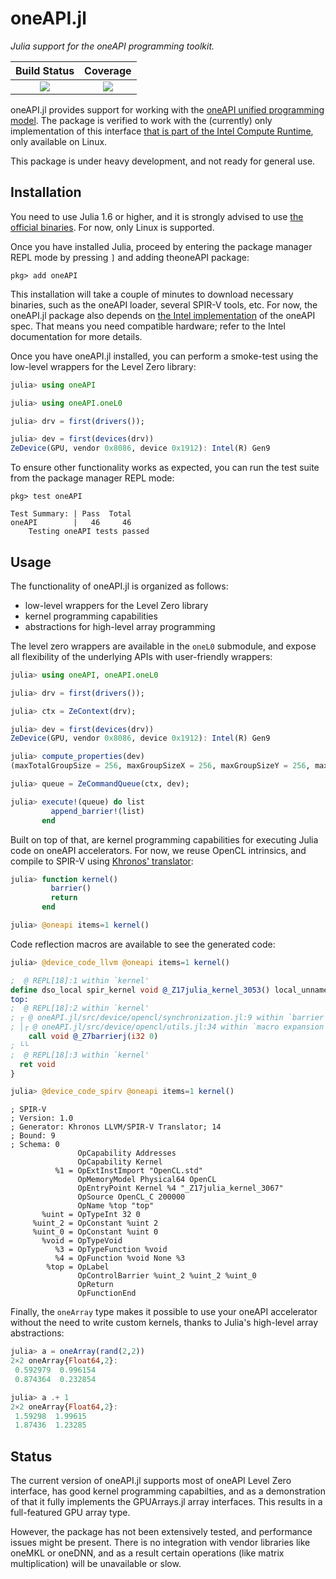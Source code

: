 # oneAPI.jl

*Julia support for the oneAPI programming toolkit.*

| **Build Status**              | **Coverage**                    |
|:-----------------------------:|:-------------------------------:|
| [![][gitlab-img]][gitlab-url] | [![][codecov-img]][codecov-url] |

[gitlab-img]: https://gitlab.com/JuliaGPU/oneAPI.jl/badges/master/pipeline.svg
[gitlab-url]: https://gitlab.com/JuliaGPU/oneAPI.jl/commits/master

[codecov-img]: https://codecov.io/gh/JuliaGPU/oneAPI.jl/branch/master/graph/badge.svg
[codecov-url]: https://codecov.io/gh/JuliaGPU/oneAPI.jl

oneAPI.jl provides support for working with the [oneAPI unified programming model](https://software.intel.com/en-us/oneapi). The package is verified to work with the (currently) only implementation of this interface [that is part of the Intel Compute Runtime](https://github.com/intel/compute-runtime), only available on Linux.

This package is under heavy development, and not ready for general use.


## Installation

You need to use Julia 1.6 or higher, and it is strongly advised to use [the official
binaries](https://julialang.org/downloads/). For now, only Linux is supported.

Once you have installed Julia, proceed by entering the package manager REPL mode by pressing
`]` and adding theoneAPI package:

```
pkg> add oneAPI
```

This installation will take a couple of minutes to download necessary binaries, such as the
oneAPI loader, several SPIR-V tools, etc. For now, the oneAPI.jl package also depends on
[the Intel implementation](https://github.com/intel/compute-runtime) of the oneAPI spec.
That means you need compatible hardware; refer to the Intel documentation for more details.

Once you have oneAPI.jl installed, you can perform a smoke-test using the low-level wrappers
for the Level Zero library:

```julia
julia> using oneAPI

julia> using oneAPI.oneL0

julia> drv = first(drivers());

julia> dev = first(devices(drv))
ZeDevice(GPU, vendor 0x8086, device 0x1912): Intel(R) Gen9
```

To ensure other functionality works as expected, you can run the test suite from the package
manager REPL mode:

```
pkg> test oneAPI

Test Summary: | Pass  Total
oneAPI        |   46     46
    Testing oneAPI tests passed
```


## Usage

The functionality of oneAPI.jl is organized as follows:

- low-level wrappers for the Level Zero library
- kernel programming capabilities
- abstractions for high-level array programming

The level zero wrappers are available in the `oneL0` submodule, and expose all flexibility
of the underlying APIs with user-friendly wrappers:

```julia
julia> using oneAPI, oneAPI.oneL0

julia> drv = first(drivers());

julia> ctx = ZeContext(drv);

julia> dev = first(devices(drv))
ZeDevice(GPU, vendor 0x8086, device 0x1912): Intel(R) Gen9

julia> compute_properties(dev)
(maxTotalGroupSize = 256, maxGroupSizeX = 256, maxGroupSizeY = 256, maxGroupSizeZ = 256, maxGroupCountX = 4294967295, maxGroupCountY = 4294967295, maxGroupCountZ = 4294967295, maxSharedLocalMemory = 65536, subGroupSizes = (8, 16, 32))

julia> queue = ZeCommandQueue(ctx, dev);

julia> execute!(queue) do list
         append_barrier!(list)
       end
```

Built on top of that, are kernel programming capabilities for executing Julia code on oneAPI
accelerators. For now, we reuse OpenCL intrinsics, and compile to SPIR-V using [Khronos'
translator](https://github.com/KhronosGroup/SPIRV-LLVM-Translator):

```julia
julia> function kernel()
         barrier()
         return
       end

julia> @oneapi items=1 kernel()
```

Code reflection macros are available to see the generated code:

```julia
julia> @device_code_llvm @oneapi items=1 kernel()
```

```llvm
;  @ REPL[18]:1 within `kernel'
define dso_local spir_kernel void @_Z17julia_kernel_3053() local_unnamed_addr {
top:
;  @ REPL[18]:2 within `kernel'
; ┌ @ oneAPI.jl/src/device/opencl/synchronization.jl:9 within `barrier' @ oneAPI.jl/src/device/opencl/synchronization.jl:9
; │┌ @ oneAPI.jl/src/device/opencl/utils.jl:34 within `macro expansion'
    call void @_Z7barrierj(i32 0)
; └└
;  @ REPL[18]:3 within `kernel'
  ret void
}
```

```julia
julia> @device_code_spirv @oneapi items=1 kernel()
```

```spirv
; SPIR-V
; Version: 1.0
; Generator: Khronos LLVM/SPIR-V Translator; 14
; Bound: 9
; Schema: 0
               OpCapability Addresses
               OpCapability Kernel
          %1 = OpExtInstImport "OpenCL.std"
               OpMemoryModel Physical64 OpenCL
               OpEntryPoint Kernel %4 "_Z17julia_kernel_3067"
               OpSource OpenCL_C 200000
               OpName %top "top"
       %uint = OpTypeInt 32 0
     %uint_2 = OpConstant %uint 2
     %uint_0 = OpConstant %uint 0
       %void = OpTypeVoid
          %3 = OpTypeFunction %void
          %4 = OpFunction %void None %3
        %top = OpLabel
               OpControlBarrier %uint_2 %uint_2 %uint_0
               OpReturn
               OpFunctionEnd

```

Finally, the `oneArray` type makes it possible to use your oneAPI accelerator without the
need to write custom kernels, thanks to Julia's high-level array abstractions:

```julia
julia> a = oneArray(rand(2,2))
2×2 oneArray{Float64,2}:
 0.592979  0.996154
 0.874364  0.232854

julia> a .+ 1
2×2 oneArray{Float64,2}:
 1.59298  1.99615
 1.87436  1.23285
```


## Status

The current version of oneAPI.jl supports most of oneAPI Level Zero interface, has good
kernel programming capabilties, and as a demonstration of that it fully implements the
GPUArrays.jl array interfaces. This results in a full-featured GPU array type.

However, the package has not been extensively tested, and performance issues might be
present. There is no integration with vendor libraries like oneMKL or oneDNN, and as a
result certain operations (like matrix multiplication) will be unavailable or slow.
